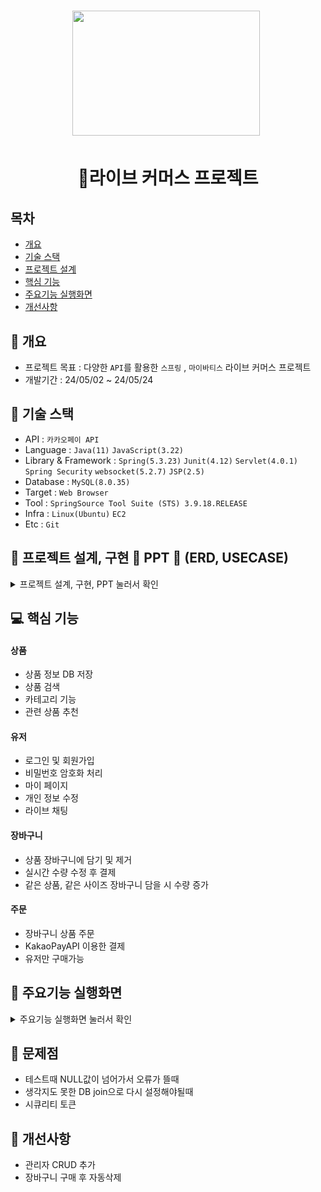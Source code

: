 <h1 align='center'> <img src='https://cdn-icons-png.flaticon.com/512/5208/5208370.png' style='width: 300px; height: 200px;'>&nbsp;</h1>
<h1  align='center'>👕라이브 커머스 프로젝트</h1>



## 목차
- [개요](https://github.com/parkwooiu/project#-개요)
- [기술 스택](https://github.com/parkwooiu/project#-기술-스택)
- [프로젝트 설계](https://github.com/parkwooiu/project#-프로젝트-설계)
- [핵심 기능](https://github.com/parkwooiu/project#-핵심-기능)
- [주요기능 실행화면](https://github.com/parkwooiu/project#-주요기능-실행화면)
- [개선사항](https://github.com/parkwooiu/project#--개선사항)
  


## 🚩 개요
- 프로젝트 목표 : 다양한 `API`를 활용한 `스프링` , `마이바티스` 라이브 커머스 프로젝트
- 개발기간 : 24/05/02 ~ 24/05/24



## 🔧 기술 스택
- API : `카카오페이 API`
- Language : `Java(11)` `JavaScript(3.22)`
- Library & Framework : `Spring(5.3.23)` `Junit(4.12)` `Servlet(4.0.1)` `Spring Security` `websocket(5.2.7)` `JSP(2.5)`
- Database : `MySQL(8.0.35)`
- Target : `Web Browser`
- Tool : `SpringSource Tool Suite (STS) 3.9.18.RELEASE`
- Infra : `Linux(Ubuntu)` `EC2`
- Etc : `Git`

## 👾 프로젝트 설계, 구현 📂 PPT 📂 (ERD, USECASE)

<details><summary>프로젝트 설계, 구현, PPT 눌러서 확인</summary>   
<div align="center">   

**![1](https://github.com/YoungQWER/LiveCommerce/assets/157094828/9f6401a4-513b-4c22-911a-3a8d28542624)**
**![2](https://github.com/YoungQWER/LiveCommerce/assets/157094828/8ff0b5bc-dc4b-4864-b073-b05e3e001317)**
**![3](https://github.com/YoungQWER/LiveCommerce/assets/157094828/00e75f3e-1a45-4881-9af3-d761346175c1)**
**![4](https://github.com/YoungQWER/LiveCommerce/assets/157094828/a4ac30d7-8a50-4f57-b7e9-4f8de0babc28)**
**![5](https://github.com/YoungQWER/LiveCommerce/assets/157094828/98d67baf-a9dc-4572-9225-5a0df5f86895)**
**![6](https://github.com/YoungQWER/LiveCommerce/assets/157094828/066c8938-1873-4493-a97e-9fe546174ff9)**
**![7](https://github.com/YoungQWER/LiveCommerce/assets/157094828/59141d23-f40b-4f3e-b49e-6709673de680)**
**![8](https://github.com/YoungQWER/LiveCommerce/assets/157094828/80f5da1c-d693-4da6-883c-f3a0cec5afbd)**
**![9](https://github.com/YoungQWER/LiveCommerce/assets/157094828/5ce640bf-24ec-4956-8602-18ce98e36506)**
**![10](https://github.com/YoungQWER/LiveCommerce/assets/157094828/5325ca18-0479-4100-9314-e540b9659641)**
**![11](https://github.com/YoungQWER/LiveCommerce/assets/157094828/367d32a0-ce89-4992-ab42-e8fd1e204492)**
**![12](https://github.com/YoungQWER/LiveCommerce/assets/157094828/3838dc5b-f5a7-45e0-a6c6-638153a973ee)**
**![13](https://github.com/YoungQWER/LiveCommerce/assets/157094828/efcacf9c-024a-4b3f-b90a-f5e67546e098)**
**![14](https://github.com/YoungQWER/LiveCommerce/assets/157094828/38978333-1afa-4b3b-ae77-c983f0dbae2a)**
**![15](https://github.com/YoungQWER/LiveCommerce/assets/157094828/bdaf929a-4838-495d-bfcf-2e68cec9306c)**
**![16](https://github.com/YoungQWER/LiveCommerce/assets/157094828/fe3574c9-0b8a-4d86-8fe5-99ae093a77fc)**
**![17](https://github.com/YoungQWER/LiveCommerce/assets/157094828/d78b24c2-a9a2-41cd-9a9b-17c9efbe5560)**
**![18](https://github.com/YoungQWER/LiveCommerce/assets/157094828/1b6d772c-3678-4f64-8594-cbe55db9d04a)**
**![19](https://github.com/YoungQWER/LiveCommerce/assets/157094828/1daca093-b435-48f5-8066-e85409a77902)**
**![20](https://github.com/YoungQWER/LiveCommerce/assets/157094828/e77f9e03-9d13-4371-ab35-c17c5b821a65)**
**![21](https://github.com/YoungQWER/LiveCommerce/assets/157094828/de07feb9-0f61-4325-b484-0d9ce5115dc2)**
**![22](https://github.com/YoungQWER/LiveCommerce/assets/157094828/43444f54-07f6-4b9b-95fe-9930e264c66c)**
**![23](https://github.com/YoungQWER/LiveCommerce/assets/157094828/96b28b8b-7cb6-4a4e-9690-2eb517d8d676)**

</div>            
</details>

## 💻 핵심 기능



#### 상품
- 상품 정보 DB 저장
- 상품 검색
- 카테고리 기능
- 관련 상품 추천

#### 유저
- 로그인 및 회원가입
- 비밀번호 암호화 처리
- 마이 페이지
- 개인 정보 수정
- 라이브 채팅

#### 장바구니
- 상품 장바구니에 담기 및 제거
- 실시간 수량 수정 후 결제
- 같은 상품, 같은 사이즈 장바구니 담을 시 수량 증가

#### 주문
- 장바구니 상품 주문
- KakaoPayAPI 이용한 결제
- 유저만 구매가능

## 🎇 주요기능 실행화면

<details>
<summary>주요기능 실행화면 눌러서 확인</summary>

![라이브커머스_이진영_박우주](https://github.com/YoungQWER/LiveCommerce/assets/157094828/6f3e2bc6-4c5d-40e2-82be-992a6ac8e18b)

</details>

## 🚩 문제점
- 테스트때 NULL값이 넘어가서 오류가 뜰때
- 생각지도 못한 DB join으로 다시 설정해야될때
- 시큐리티 토큰


## 🌄 개선사항
- 관리자 CRUD 추가
- 장바구니 구매 후 자동삭제
 

